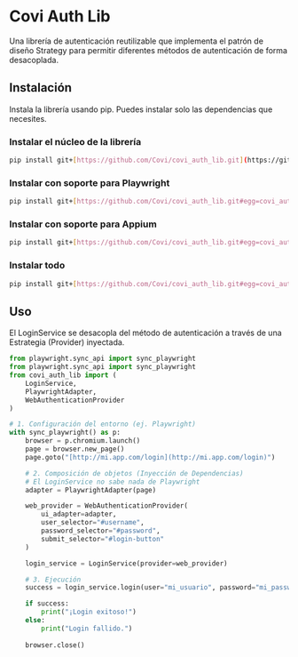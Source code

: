 # Covi Auth Lib
Una librería de autenticación reutilizable que implementa el patrón de diseño Strategy para permitir diferentes métodos de autenticación de forma desacoplada.

## Instalación
Instala la librería usando pip. Puedes instalar solo las dependencias que necesites.

### Instalar el núcleo de la librería
```bash
pip install git+[https://github.com/Covi/covi_auth_lib.git](https://github.com/Covi/covi_auth_lib.git)
```
### Instalar con soporte para Playwright
```bash
pip install git+[https://github.com/Covi/covi_auth_lib.git#egg=covi_auth_lib](https://github.com/Covi/covi_auth_lib.git#egg=covi_auth_lib)[playwright]
```
### Instalar con soporte para Appium
```bash
pip install git+[https://github.com/Covi/covi_auth_lib.git#egg=covi_auth_lib](https://github.com/Covi/covi_auth_lib.git#egg=covi_auth_lib)[appium]
```
### Instalar todo
```bash
pip install git+[https://github.com/Covi/covi_auth_lib.git#egg=covi_auth_lib](https://github.com/Covi/covi_auth_lib.git#egg=covi_auth_lib)[all]
```

## Uso
El LoginService se desacopla del método de autenticación a través de una Estrategia (Provider) inyectada.

```python
from playwright.sync_api import sync_playwright
from playwright.sync_api import sync_playwright
from covi_auth_lib import (
    LoginService, 
    PlaywrightAdapter, 
    WebAuthenticationProvider
)

# 1. Configuración del entorno (ej. Playwright)
with sync_playwright() as p:
    browser = p.chromium.launch()
    page = browser.new_page()
    page.goto("[http://mi.app.com/login](http://mi.app.com/login)")

    # 2. Composición de objetos (Inyección de Dependencias)
    # El LoginService no sabe nada de Playwright
    adapter = PlaywrightAdapter(page)

    web_provider = WebAuthenticationProvider(
        ui_adapter=adapter,
        user_selector="#username",
        password_selector="#password",
        submit_selector="#login-button"
    )

    login_service = LoginService(provider=web_provider)

    # 3. Ejecución
    success = login_service.login(user="mi_usuario", password="mi_password")

    if success:
        print("¡Login exitoso!")
    else:
        print("Login fallido.")
    
    browser.close()
```
